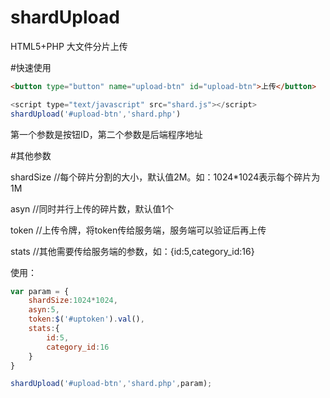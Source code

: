 # shardUpload
HTML5+PHP 大文件分片上传

#快速使用
```html
<button type="button" name="upload-btn" id="upload-btn">上传</button>
```
```javascript
<script type="text/javascript" src="shard.js"></script>
shardUpload('#upload-btn','shard.php')
```

第一个参数是按钮ID，第二个参数是后端程序地址

#其他参数

shardSize   //每个碎片分割的大小，默认值2M。如：1024*1024表示每个碎片为1M

asyn        //同时并行上传的碎片数，默认值1个

token       //上传令牌，将token传给服务端，服务端可以验证后再上传

stats       //其他需要传给服务端的参数，如：{id:5,category_id:16}


使用：

```javascript
var param = {
	shardSize:1024*1024,
	asyn:5,
	token:$('#uptoken').val(),
	stats:{
		id:5,
		category_id:16
	}
}

shardUpload('#upload-btn','shard.php',param);
```

